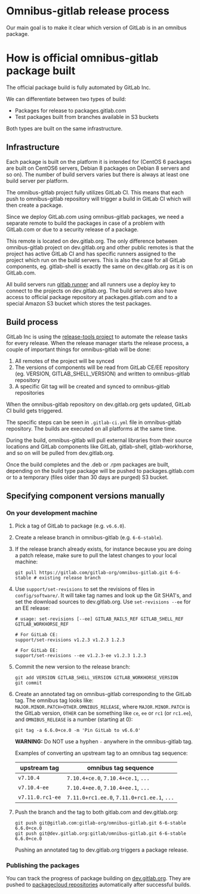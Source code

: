 # Omnibus-gitlab release process

Our main goal is to make it clear which version of GitLab is in an omnibus
package.

# How is official omnibus-gitlab package built

The official package build is fully automated by GitLab Inc.

We can differentiate between two types of build:

* Packages for release to packages.gitlab.com
* Test packages built from branches available in S3 buckets

Both types are built on the same infrastructure.

## Infrastructure

Each package is built on the platform it is intended for (CentOS 6 packages are
built on CentOS6 servers, Debian 8 packages on Debian 8 servers and so on).
The number of build servers varies but there is always at least one build
server per platform.

The omnibus-gitlab project fully utilizes GitLab CI. This means that each push
to omnibus-gitlab repository will trigger a build in GitLab CI which will
then create a package.

Since we deploy GitLab.com using omnibus-gitlab packages, we need a separate
remote to build the packages in case of a problem with GitLab.com or due to
a security release of a package.

This remote is located on dev.gitlab.org. The only difference between
omnibus-gitlab project on dev.gitlab.org and other public remotes is that the
project has active GitLab CI and has specific runners assigned to the project
which run on the build servers. This is also the case for all GitLab components,
eg. gitlab-shell is exactly the same on dev.gitlab.org as it is on GitLab.com.

All build servers run [gitlab runner] and all runners use a deploy key
to connect to the projects on dev.gitlab.org. The build servers also have
access to official package repository at packages.gitlab.com and to a special
Amazon S3 bucket which stores the test packages.

## Build process

GitLab Inc is using the [release-tools project] to automate the release tasks
for every release. When the release manager starts the release process, a couple
of important things for omnibus-gitlab will be done:

1. All remotes of the project will be synced
1. The versions of components will be read from GitLab CE/EE repository
  (eg. VERSION, GITLAB_SHELL_VERSION) and written to omnibus-gitlab repository
1. A specific Git tag will be created and synced to omnibus-gitlab repositories

When the omnibus-gitlab repository on dev.gitlab.org gets updated, GitLab CI
build gets triggered.

The specific steps can be seen in `.gitlab-ci.yml` file in omnibus-gitlab
repository. The builds are executed on all platforms at the same time.

During the build, omnibus-gitlab will pull external libraries from their source
locations and GitLab components like GitLab, gitlab-shell, gitlab-workhorse, and
so on will be pulled from dev.gitlab.org.

Once the build completes and the .deb or .rpm packages are built, depending on
the build type package will be pushed to packages.gitlab.com or to a temporary
(files older than 30 days are purged) S3 bucket.

## Specifying component versions manually
### On your development machine

1. Pick a tag of GitLab to package (e.g. `v6.6.0`).
1. Create a release branch in omnibus-gitlab (e.g. `6-6-stable`).
1. If the release branch already exists, for instance because you are doing a
  patch release, make sure to pull the latest changes to your local machine:

    ```
    git pull https://gitlab.com/gitlab-org/omnibus-gitlab.git 6-6-stable # existing release branch
    ```

1. Use `support/set-revisions` to set the revisions of files in
  `config/software/`. It will take tag names and look up the Git SHA1's, and set
  the download sources to dev.gitlab.org. Use `set-revisions --ee` for an EE
  release:

    ```
    # usage: set-revisions [--ee] GITLAB_RAILS_REF GITLAB_SHELL_REF GITLAB_WORKHORSE_REF

    # For GitLab CE:
    support/set-revisions v1.2.3 v1.2.3 1.2.3

    # For GitLab EE:
    support/set-revisions --ee v1.2.3-ee v1.2.3 1.2.3
    ```

1. Commit the new version to the release branch:

    ```shell
    git add VERSION GITLAB_SHELL_VERSION GITLAB_WORKHORSE_VERSION
    git commit
    ```

1. Create an annotated tag on omnibus-gitlab corresponding to the GitLab tag.
  The omnibus tag looks like: `MAJOR.MINOR.PATCH+OTHER.OMNIBUS_RELEASE`, where
  `MAJOR.MINOR.PATCH` is the GitLab version, `OTHER` can be something like `ce`,
  `ee` or `rc1` (or `rc1.ee`), and `OMNIBUS_RELEASE` is a number (starting at 0):

    ```shell
    git tag -a 6.6.0+ce.0 -m 'Pin GitLab to v6.6.0'
    ```

    **WARNING:** Do NOT use a hyphen `-` anywhere in the omnibus-gitlab tag.

    Examples of converting an upstream tag to an omnibus tag sequence:

    | upstream tag     | omnibus tag sequence                        |
    | ------------     | --------------------                        |
    | `v7.10.4`        | `7.10.4+ce.0`, `7.10.4+ce.1`, `...`         |
    | `v7.10.4-ee`     | `7.10.4+ee.0`, `7.10.4+ee.1`, `...`         |
    | `v7.11.0.rc1-ee` | `7.11.0+rc1.ee.0`, `7.11.0+rc1.ee.1`, `...` |

1. Push the branch and the tag to both gitlab.com and dev.gitlab.org:

    ```shell
    git push git@gitlab.com:gitlab-org/omnibus-gitlab.git 6-6-stable 6.6.0+ce.0
    git push git@dev.gitlab.org:gitlab/omnibus-gitlab.git 6-6-stable 6.6.0+ce.0
    ```

    Pushing an annotated tag to dev.gitlab.org triggers a package release.

### Publishing the packages

You can track the progress of package building on [dev.gitlab.org].
They are pushed to [packagecloud repositories] automatically after
successful builds.

[dev.gitlab.org]: https://dev.gitlab.org/gitlab/omnibus-gitlab/builds
[release-tools project]: https://gitlab.com/gitlab-org/release-tools/tree/master
[gitlab runner]: https://gitlab.com/gitlab-org/gitlab-ci-multi-runner
[packagecloud repositories]: https://packages.gitlab.com/gitlab/
